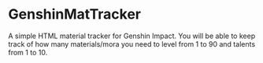 # GenshinMatTracker

A simple HTML material tracker for Genshin Impact. You will be able to keep track of how many materials/mora you need to level from 1 to 90 and talents from 1 to 10.

